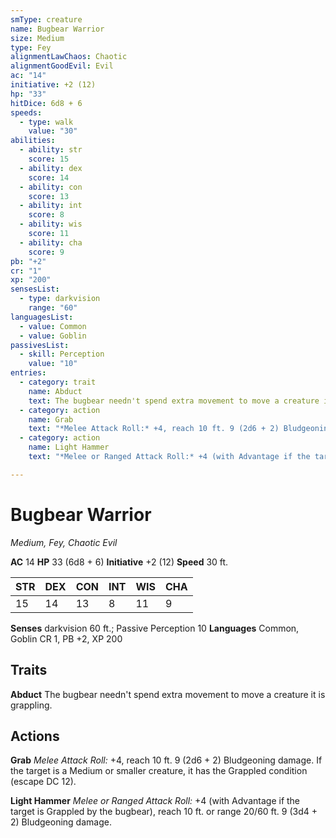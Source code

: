 ```yaml
---
smType: creature
name: Bugbear Warrior
size: Medium
type: Fey
alignmentLawChaos: Chaotic
alignmentGoodEvil: Evil
ac: "14"
initiative: +2 (12)
hp: "33"
hitDice: 6d8 + 6
speeds:
  - type: walk
    value: "30"
abilities:
  - ability: str
    score: 15
  - ability: dex
    score: 14
  - ability: con
    score: 13
  - ability: int
    score: 8
  - ability: wis
    score: 11
  - ability: cha
    score: 9
pb: "+2"
cr: "1"
xp: "200"
sensesList:
  - type: darkvision
    range: "60"
languagesList:
  - value: Common
  - value: Goblin
passivesList:
  - skill: Perception
    value: "10"
entries:
  - category: trait
    name: Abduct
    text: The bugbear needn't spend extra movement to move a creature it is grappling.
  - category: action
    name: Grab
    text: "*Melee Attack Roll:* +4, reach 10 ft. 9 (2d6 + 2) Bludgeoning damage. If the target is a Medium or smaller creature, it has the Grappled condition (escape DC 12)."
  - category: action
    name: Light Hammer
    text: "*Melee or Ranged Attack Roll:* +4 (with Advantage if the target is Grappled by the bugbear), reach 10 ft. or range 20/60 ft. 9 (3d4 + 2) Bludgeoning damage."

---
```


# Bugbear Warrior
*Medium, Fey, Chaotic Evil*

**AC** 14
**HP** 33 (6d8 + 6)
**Initiative** +2 (12)
**Speed** 30 ft.

| STR | DEX | CON | INT | WIS | CHA |
| --- | --- | --- | --- | --- | --- |
| 15 | 14 | 13 | 8 | 11 | 9 |

**Senses** darkvision 60 ft.; Passive Perception 10
**Languages** Common, Goblin
CR 1, PB +2, XP 200

## Traits

**Abduct**
The bugbear needn't spend extra movement to move a creature it is grappling.

## Actions

**Grab**
*Melee Attack Roll:* +4, reach 10 ft. 9 (2d6 + 2) Bludgeoning damage. If the target is a Medium or smaller creature, it has the Grappled condition (escape DC 12).

**Light Hammer**
*Melee or Ranged Attack Roll:* +4 (with Advantage if the target is Grappled by the bugbear), reach 10 ft. or range 20/60 ft. 9 (3d4 + 2) Bludgeoning damage.
